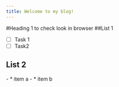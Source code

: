 ```yaml
---
title: Welcome to my blog!
---
```

#Heading 1 to check look in browser
##List 1

- [ ] Task 1
- [ ] Task2

<h2> List 2</h2>
- * item a
- * item b

